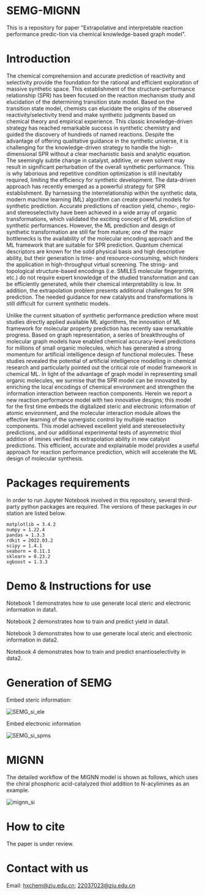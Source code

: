 # SEMG-MIGNN
This is a repository for paper "Extrapolative and interpretable reaction performance predic-tion via chemical knowledge-based graph model".

# Introduction

The chemical comprehension and accurate prediction of reactivity and selectivity provide the foundation for the rational and efficient exploration of massive synthetic space. This establishment of the structure-performance relationship (SPR) has been focused on the reaction mechanism study and elucidation of the determining transition state model. Based on the transition state model, chemists can elucidate the origins of the observed reactivity/selectivity trend and make synthetic judgments based on chemical theory and empirical experience. This classic knowledge-driven strategy has reached remarkable success in synthetic chemistry and guided the discovery of hundreds of named reactions. Despite the advantage of offering qualitative guidance in the synthetic universe, it is challenging for the knowledge-driven strategy to handle the high-dimensional SPR without a clear mechanistic basis and analytic equation. The seemingly subtle change in catalyst, additive, or even solvent may result in significant perturbation of the overall synthetic performance. This is why laborious and repetitive condition optimization is still inevitably required, limiting the efficiency for synthetic development.
The data-driven approach has recently emerged as a powerful strategy for SPR establishment. By harnessing the interrelationship within the synthetic data, modern machine learning (ML) algorithm can create powerful models for synthetic prediction. Accurate predictions of reaction yield, chemo-, regio- and stereoselectivity have been achieved in a wide array of organic transformations, which validated the exciting concept of ML prediction of synthetic performances. However, the ML prediction and design of synthetic transformation are still far from mature; one of the major bottlenecks is the availability of the molecular encoding approach and the ML framework that are suitable for SPR prediction. Quantum chemical descriptors are known for the solid physical basis and high descriptive ability, but their generation is time- and resource-consuming, which hinders the application in high-throughput virtual screening. The string- and topological structure-based encodings (i.e. SMILES molecular fingerprints, etc.) do not require expert knowledge of the studied transformation and can be efficiently generated, while their chemical interpretability is low. In addition, the extrapolation problem presents additional challenges for SPR prediction. The needed guidance for new catalysts and transformations is still difficult for current synthetic models.

Unlike the current situation of synthetic performance prediction where most studies directly applied available ML algorithms, the innovation of ML framework for molecular property prediction has recently saw remarkable progress. Based on graph representation, a series of breakthroughs of molecular graph models have enabled chemical accuracy-level predictions for millions of small organic molecules, which has generated a strong momentum for artificial intelligence design of functional molecules. These studies revealed the potential of artificial intelligence modelling in chemical research and particularly pointed out the critical role of model framework in chemical ML. In light of the advantage of graph model in representing small organic molecules, we surmise that the SPR model can be innovated by enriching the local encodings of chemical environment and strengthen the information interaction between reaction components. Herein we report a new reaction performance model with two innovative designs; this model for the first time embeds the digitalized steric and electronic information of atomic environment, and the molecular interaction module allows the effective learning of the synergistic control by multiple reaction components. This model achieved excellent yield and stereoselectivity predictions, and our additional experimental tests of asymmetric thiol addition of imines verified its extrapolation ability in new catalyst predictions. This efficient, accurate and explainable model provides a useful approach for reaction performance prediction, which will accelerate the ML design of molecular synthesis.



# Packages requirements
In order to run Jupyter Notebook involved in this repository, several third-party python packages are required. The versions of these packages in our station are listed below.
```
matplotlib = 3.4.2
numpy = 1.22.4  
pandas = 1.3.3 
rdkit = 2022.03.2   
scipy = 1.4.1 
seaborn = 0.11.1 
sklearn = 0.23.2  
xgboost = 1.3.3 
```

# Demo & Instructions for use


Notebook 1 demonstrates how to use generate local steric and electronic information in data1.

Notebook 2 demonstrates how to train and predict yield in data1.

Notebook 3 demonstrates how to use generate local steric and electronic information in data2.

Notebook 4 demonstrates how to train and predict enantioselectivity in data2.

# Generation of SEMG

Embed steric information:

![SEMG_si_ele](https://user-images.githubusercontent.com/71930017/188142893-bbf371ee-1896-49e1-bd28-4976e8c2f9dd.jpg)

Embed electronic information

![SEMG_si_spms](https://user-images.githubusercontent.com/71930017/188142934-59d21532-8a1c-4b48-b879-f395664c6790.jpg)

# MIGNN

The detailed workflow of the MIGNN model is shown as follows, which uses the chiral phosphoric acid-catalyzed thiol addition to N-acylimines as an example. 

![mignn_si](https://user-images.githubusercontent.com/71930017/188142704-cbf56a26-f2d0-4d69-a768-44d57d6f3f0d.jpg)

# How to cite
The paper is under review.
# Contact with us
Email: hxchem@zju.edu.cn; 22037023@zju.edu.cn
